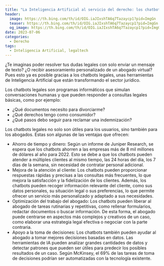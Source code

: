 ```yaml
---
title: "La Inteligencia Artificial al servicio del derecho: los chatbots legales"
header:
  image: https://th.bing.com/th/id/OIG.iaJIxshTA6q7Tazaycp1?pid=ImgGn
  teaser: https://th.bing.com/th/id/OIG.iaJIxshTA6q7Tazaycp1?pid=ImgGn
  og_image: https://th.bing.com/th/id/OIG.iaJIxshTA6q7Tazaycp1?pid=ImgGn
date: 2023-07-06
categories:
  - Derecho
tags:
  - Inteligencia Artificial, legaltech
---
```


¿Te imaginas poder resolver tus dudas legales con solo enviar un mensaje de texto? ¿O recibir asesoramiento personalizado de un abogado virtual? Pues esto ya es posible gracias a los chatbots legales, unas herramientas de Inteligencia Artificial que están transformando el sector jurídico.

Los chatbots legales son programas informáticos que simulan conversaciones humanas y que pueden responder a consultas legales básicas, como por ejemplo:

- ¿Qué documentos necesito para divorciarme?
- ¿Qué derechos tengo como consumidor?
- ¿Qué pasos debo seguir para reclamar una indemnización?

Los chatbots legales no solo son útiles para los usuarios, sino también para los abogados. Estas son algunas de las ventajas que ofrecen:

- Ahorro de tiempo y dinero: Según un informe de Juniper Research, se espera que los chatbots ahorren a las empresas más de 8 mil millones de dólares al año para 2022. Esto se debe a que los chatbots pueden atender a múltiples clientes al mismo tiempo, las 24 horas del día, los 7 días de la semana, sin necesidad de contratar personal adicional.
- Mejora de la atención al cliente: Los chatbots pueden proporcionar respuestas rápidas y precisas a las consultas más frecuentes, lo que mejora la satisfacción y la fidelización de los clientes. Además, los chatbots pueden recoger información relevante del cliente, como sus datos personales, su situación legal o sus preferencias, lo que permite ofrecer un servicio más personalizado y adaptado a sus necesidades.
- Optimización del trabajo del abogado: Los chatbots pueden liberar al abogado de tareas rutinarias y repetitivas, como rellenar formularios, redactar documentos o buscar información. De esta forma, el abogado puede centrarse en aspectos más complejos y creativos de un caso, como elaborar una estrategia legal efectiva o negociar con la parte contraria.
- Apoyo a la toma de decisiones: Los chatbots también pueden ayudar al abogado a tomar mejores decisiones basadas en datos. Las herramientas de IA pueden analizar grandes cantidades de datos y detectar patrones que pueden ser útiles para predecir los posibles resultados de un caso. Según McKinsey, el 69% de las tareas de toma de decisiones podrían ser automatizadas con la tecnología existente.
